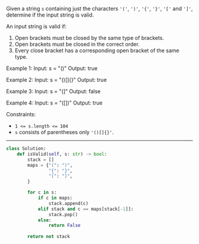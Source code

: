 Given a string `s` containing just the characters `'('`, `')'`, `'{'`, `'}'`, `'['` and `']'`, determine if the input string is valid.

An input string is valid if:

1. Open brackets must be closed by the same type of brackets.
2. Open brackets must be closed in the correct order.
3. Every close bracket has a corresponding open bracket of the same type.

Example 1:
Input: s = "()"
Output: true

Example 2:
Input: s = "()[]{}"
Output: true

Example 3:
Input: s = "(]"
Output: false

Example 4:
Input: s = "([])"
Output: true

Constraints:
- `1 <= s.length <= 104`
- `s` consists of parentheses only `'()[]{}'`.

---

```python
class Solution:
    def isValid(self, s: str) -> bool:
        stack = []
        maps = {"(": ")",
                "{": "}",
                "[": "]",
        }

        for c in s:
            if c in maps:
                stack.append(c)
            elif stack and c == maps[stack[-1]]:
                stack.pop()
            else:
                return False
                
        return not stack
```